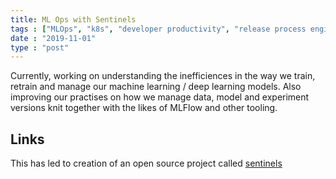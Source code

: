 ```yaml
---
title: ML Ops with Sentinels
tags : ["MLOps", "k8s", "developer productivity", "release process engineering"]
date : "2019-11-01"
type : "post"
---
```


Currently, working on understanding the inefficiences in the way we train, retrain and manage our machine learning / deep learning models. Also improving our practises on how we manage data, model and experiment versions knit together with the likes of MLFlow and other tooling.

## Links 

This has led to creation of an open source project called [sentinels](https://github.com/deep-learning-for-humans/sentinels)

